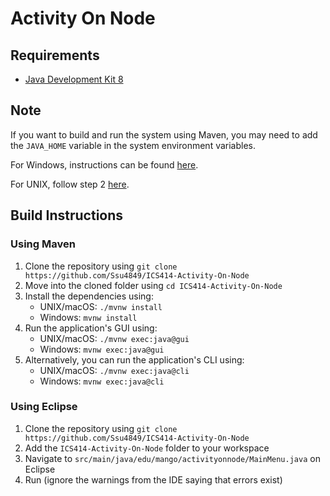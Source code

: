 # Activity On Node

## Requirements
* [Java Development Kit 8](http://www.oracle.com/technetwork/java/javase/downloads/jdk8-downloads-2133151.html)

## Note
If you want to build and run the system using Maven, you may need to add the `JAVA_HOME` variable in the system environment
variables.

For Windows, instructions can be found [here](https://confluence.atlassian.com/doc/setting-the-java_home-variable-in-windows-8895.html).

For UNIX, follow step 2 [here](https://docs.oracle.com/cd/E19182-01/821-0917/inst_set_jdk_korn_bash_t/index.html).

## Build Instructions

### Using Maven
1. Clone the repository using `git clone https://github.com/Ssu4849/ICS414-Activity-On-Node`
2. Move into the cloned folder using `cd ICS414-Activity-On-Node`
3. Install the dependencies using:
   * UNIX/macOS: `./mvnw install`
   * Windows: `mvnw install`
4. Run the application's GUI using:
   * UNIX/macOS: `./mvnw exec:java@gui`
   * Windows: `mvnw exec:java@gui`
5. Alternatively, you can run the application's CLI using:
   * UNIX/macOS: `./mvnw exec:java@cli`
   * Windows: `mvnw exec:java@cli`

### Using Eclipse
1. Clone the repository using `git clone https://github.com/Ssu4849/ICS414-Activity-On-Node`
2. Add the `ICS414-Activity-On-Node` folder to your workspace
3. Navigate to `src/main/java/edu/mango/activityonnode/MainMenu.java` on Eclipse
4. Run (ignore the warnings from the IDE saying that errors exist)
